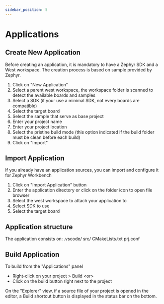 ```yaml
---
sidebar_position: 5
---
```

# Applications

## Create New Application
Before creating an application, it is mandatory to have a Zephyr SDK and a West workspace.
The creation process is based on sample provided by Zephyr.

1. Click on "New Application"
2. Select a parent west workspace, the workspace folder is scanned to detect the available boards and samples
3. Select a SDK (if your use a minimal SDK, not every boards are compatible)
4. Select the target board
5. Select the sample that serve as base project
6. Enter your project name
7. Enter your project location
8. Select the pristine build mode (this option indicated if the build folder must be clean before each build)
9. Click on "Import" 

## Import Application
If you already have an application sources, you can import and configure it for Zephyr Workbench

1. Click on "Import Application" button
2. Enter the application directory or click on the folder icon to open file browser
3. Select the west workspace to attach your application to
4. Select SDK to use
5. Select the target board

## Application structure
The application consists on:
  .vscode/
  src/
  CMakeLists.txt
  prj.conf


## Build Application
To build from the "Applications" panel
- Right-click on your project > Build
   \<or\>
- Click on the build button right next to the project

On the "Explorer" view, if a source file of your project is opened in the editor, a Build shortcut button is displayed in the status bar on the bottom.
